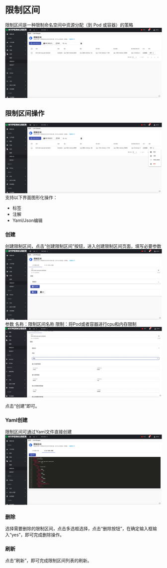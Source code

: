 # 限制区间

限制区间是一种限制命名空间中资源分配（到 Pod 或容器）的策略
![Minion](../../../assets/images/resource/lr-list.jpg)
## 限制区间操作

![Minion](../../../assets/images/resource/lr-operation.jpg)
支持以下界面图形化操作：

* 标签
* 注解
* Yaml/Json编辑

### 创建
创建限制区间，点击“创建限制区间”按钮，进入创建限制区间页面，填写必要参数
![Minion](../../../assets/images/resource/lr-create1.jpg)
参数
名称：限制区间名称
限制：将Pod或者容器进行cpu和内存限制
![Minion](../../../assets/images/resource/lr-create2.jpg)

点击“创建”即可。

### Yaml创建
限制区间可通过Yaml文件直接创建
![Minion](../../../assets/images/resource/lr-create-yaml.jpg)


### 删除
选择需要删除的限制区间，点击多选框选择，点击“删除按钮”，在确定输入框输入“yes”，即可完成删除操作。
### 刷新
点击“刷新”，即可完成限制区间列表的刷新。

